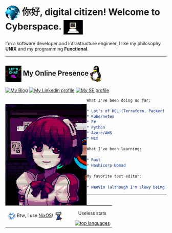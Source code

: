 # <img align="center" src="./assets/globe.gif" height="45px" /> 你好, digital citizen! Welcome to Cyberspace. <img align="center" src="./assets/computer.gif" height="45px" /> 

I'm a software developer and infrastructure engineer, I like my philosophy **UNIX** and my programming **Functional**.

--------

## <img align="center" width=50px src="./assets/chat.gif"> My Online Presence <img align="center" src="./assets/linux.gif" height="50px" />

[![My Blog][blog]](https://mtrsk.github.io)
[![My Linkedin profile][linkedin]](https://linkedin.com/in/marcos-schonfinkel)
[![My SE profile][stackexchange]](https://stackoverflow.com/users/4614840/aristu?tab=profile)

<img src="./assets/dorothy.gif"
     style="margin-top:20px;"
     height="315px"
     align="left" />

```org
What I've been doing so far:

* Lot's of HCL (Terraform, Packer)
* Kubernetes
* F#
* Python
* Azure/AWS
* Nix

What I've been learning:

* Rust
* Hashicorp Nomad

My favorite text editor:

* NeoVim (although I'm slowy being converted to Emacs + ORG)
```

--------

<center>
  <table>
    <tr>
      <td>
        <img align="center" src="./assets/nixos.gif" height="25px" /> Btw, I use <a href=https://nixos.org>NixOS</a>! <img align="center" width=50px src="./assets/wizard.gif"> 
      </td>
      <td>
        <p align="center">
          Useless stats
        </p>
        <a href="https://github.com/anuraghazra/github-readme-stats">
          <img src="https://github-readme-stats.vercel.app/api/top-langs/?username=mtrsk&&show_icons=true&hide_title=true&theme=radical&layout=compact&hide_border=true&border_radius=35&langs_count=15&hide=jupyter%20notebook" alt="top languages"/>
        </a>
      </td>
    </tr>
  </table>
</center>

[blog]: https://img.shields.io/badge/Blog-B1361E?style=for-the-badge&logo=linux&logoColor=white
[linkedin]: https://img.shields.io/badge/LinkedIn-0077B5?style=for-the-badge&logo=linkedin&logoColor=white
[stackexchange]: https://img.shields.io/badge/stackexchange-0A0A0A?style=for-the-badge&logo=stackexchange&logoColor=white